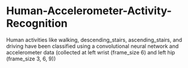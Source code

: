# Human-Accelerometer-Activity-Recognition

Human activities like walking, descending_stairs, ascending_stairs, and driving have been  classified using a convolutional neural network and accelerometer data (collected at left wrist (frame_size 6) and left hip (frame_size 3, 6, 9))
